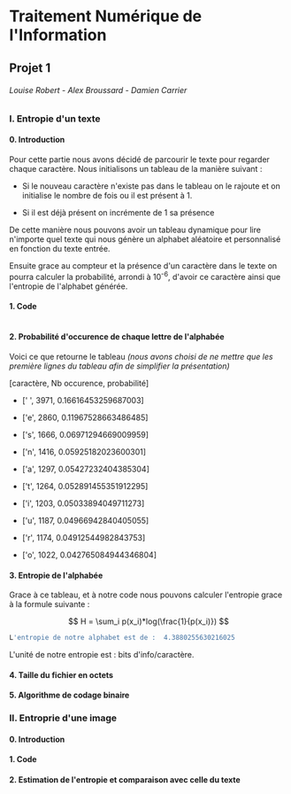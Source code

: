 # Traitement Numérique de l'Information

## Projet 1

###### Louise Robert - Alex Broussard - Damien Carrier

### I. Entropie d'un texte

#### 0. Introduction

Pour cette partie nous avons décidé de parcourir le texte pour regarder chaque caractère. Nous initialisons un tableau de la manière suivant : 

- Si le nouveau caractère n'existe pas dans le tableau on le rajoute et on initialise le nombre de fois ou il est présent à 1.

- Si il est déjà présent on incrémente de 1 sa présence

De cette manière nous pouvons avoir un tableau dynamique pour lire n'importe quel texte qui nous génère un alphabet aléatoire et personnalisé en fonction du texte entrée. 

Ensuite grace au compteur et la présence d'un caractère dans le texte on pourra calculer la probabilité, arrondi à 10<sup>-6</sup>, d'avoir ce caractère ainsi que l'entropie de l'alphabet générée.

#### 1. Code

```python

```

#### 2. Probabilité d'occurence de chaque lettre de l'alphabée

Voici ce que retourne le tableau *(nous avons choisi de ne mettre que les première lignes du tableau afin de simplifier la présentation)*

[caractère, Nb occurence, probabilité]

- [' ', 3971, 0.16616453259687003]

- ['e', 2860, 0.11967528663486485]

- ['s', 1666, 0.06971294669009959]

- ['n', 1416, 0.05925182023600301]

- ['a', 1297, 0.05427232404385304]

- ['t', 1264, 0.052891455351912295]

- ['i', 1203, 0.05033894049711273]

- ['u', 1187, 0.04966942840405055]

- ['r', 1174, 0.04912544982843753]

- ['o', 1022, 0.042765084944346804]

#### 3. Entropie de l'alphabée

Grace à ce tableau, et à notre code nous pouvons calculer l'entropie grace à la formule suivante : 

$$
H = \sum_i p(x_i)*log(\frac{1}{p(x_i)})
$$

```bash
L'entropie de notre alphabet est de :  4.3880255630216025
```

L'unité de notre entropie est : bits d'info/caractère.

#### 4. Taille du fichier en octets

#### 5. Algorithme de codage binaire

### II. Entroprie d'une image

#### 0. Introduction

#### 1. Code

#### 2. Estimation de l'entropie et comparaison avec celle du texte
